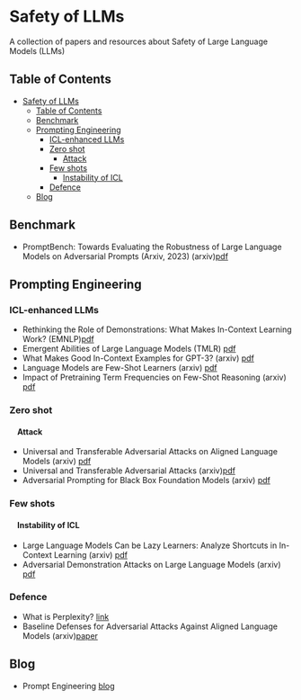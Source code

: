 # Safety of LLMs<span id="head"/>
A collection of papers and resources about Safety of Large Language Models (LLMs)

## Table of Contents<span id="contents"/>
* [Safety of LLMs](#head)
  * [Table of Contents](#contents)
  * [Benchmark](#benchmark)
  * [Prompting Engineering](#prompting)
    * [ICL-enhanced LLMs](#ICL-enhanced-LLMs)
    * [Zero shot](#zero)
      * [Attack](#z-attack) 
    * [Few shots](#few)
      * [Instability of ICL](#Instability-of-ICL)
    * [Defence](#defence)
  * [Blog](#blog)

## Benchmark<span id="benchmark"/>
* PromptBench: Towards Evaluating the Robustness of Large Language Models on Adversarial Prompts (Arxiv, 2023) (arxiv)[pdf](https://arxiv.org/pdf/2306.04528.pdf)

## Prompting Engineering<span id="prompting"/>
### ICL-enhanced LLMs<span id="ICL-enhanced-LLMs"/>
* Rethinking the Role of Demonstrations: What Makes In-Context Learning Work? (EMNLP)[pdf](https://arxiv.org/pdf/2202.12837.pdf)
* Emergent Abilities of Large Language Models (TMLR) [pdf](https://arxiv.org/pdf/2206.07682.pdf)
* What Makes Good In-Context Examples for GPT-3? (arxiv) [pdf](https://arxiv.org/pdf/2101.06804.pdf)
* Language Models are Few-Shot Learners (arxiv) [pdf](https://arxiv.org/pdf/2005.14165.pdf)
* Impact of Pretraining Term Frequencies on Few-Shot Reasoning (arxiv) [pdf](https://arxiv.org/pdf/2202.07206.pdf)
### Zero shot<span id="zero"/>
#### &emsp;Attack<span id="z-attack"/>
* Universal and Transferable Adversarial Attacks on Aligned Language Models (arxiv) [pdf](https://arxiv.org/pdf/2307.15043.pdf)
* Universal and Transferable Adversarial Attacks (arxiv)[pdf](https://arxiv.org/pdf/2307.15043.pdf)
* Adversarial Prompting for Black Box Foundation Models (arxiv) [pdf](https://arxiv.org/abs/2302.04237)
### Few shots <span id="few"/>

####  &emsp;Instability of ICL<span id="Instability-of-ICL"/>
* Large Language Models Can be Lazy Learners: Analyze Shortcuts in In-Context Learning (arxiv) [pdf](https://arxiv.org/pdf/2305.17256.pdf)
* Adversarial Demonstration Attacks on Large Language Models (arxiv) [pdf](https://arxiv.org/pdf/2305.14950.pdf)
  
### Defence <span id="defence"/>
* What is Perplexity? [link](https://lukesalamone.github.io/posts/perplexity/)
* Baseline Defenses for Adversarial Attacks Against Aligned Language Models (arxiv)[paper](https://arxiv.org/pdf/2309.00614.pdf)
## Blog<span id="blog"/>
* Prompt Engineering [blog](https://lilianweng.github.io/posts/2023-03-15-prompt-engineering/)
